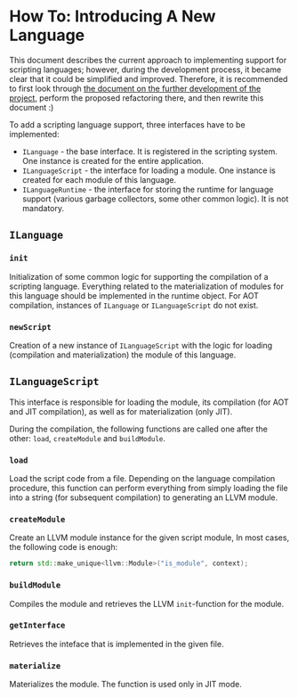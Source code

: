 How To: Introducing A New Language
=============================================

This document describes the current approach to implementing support for scripting languages; however, during the development process, it became clear that it could be simplified and improved. Therefore, it is recommended to first look through [the document on the further development of the project](whats_next.md), perform the proposed refactoring there, and then rewrite this document :)

To add a scripting language support, three interfaces have to be implemented:

- `ILanguage` - the base interface. It is registered in the scripting system. One instance is created for the entire application.
- `ILanguageScript` - the interface for loading a module. One instance is created for each module of this language.
- `ILanguageRuntime` - the interface for storing the runtime for language support (various garbage collectors, some other common logic). It is not mandatory.

`ILanguage`
-----------

### `init`
Initialization of some common logic for supporting the compilation of a scripting language. Everything related to the materialization of modules for this language should be implemented in the runtime object. For AOT compilation, instances of `ILanguage` or `ILanguageScript` do not exist.

### `newScript`
Creation of a new instance of `ILanguageScript` with the logic for loading (compilation and materialization) the module of this language.

`ILanguageScript`
-----------------
This interface is responsible for loading the module, its compilation (for AOT and JIT compilation), as well as for materialization (only JIT).

During the compilation, the following functions are called one after the other: `load`, `createModule` and
`buildModule`.

### `load`
Load the script code from a file. Depending on the language compilation procedure, this function can perform everything from simply loading the file into a string (for subsequent compilation) to generating an LLVM module.

### `createModule`
Create an LLVM module instance for the given script module, In most cases, the following code is enough:
```cpp
return std::make_unique<llvm::Module>("is_module", context);
```

### `buildModule`
Compiles the module and retrieves the LLVM `init`-function for the module.
### `getInterface`
Retrieves the inteface that is implemented in the given file.

### `materialize`
Materializes the module. The function is used only in JIT mode.
